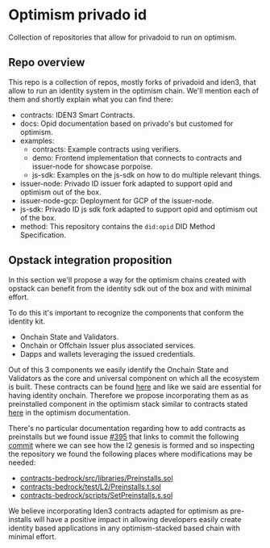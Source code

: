 
# Optimism privado id

Collection of repositories that allow for privadoid to run on optimism.

## Repo overview

This repo is a collection of repos, mostly forks of privadoid and iden3, that allow to run an identity system in the optimism chain. We'll mention each of them and shortly explain what you can find there:
- contracts: IDEN3 Smart Contracts.
- docs: Opid documentation based on privado's but customed for optimism.
- examples:
    - contracts: Example contracts using verifiers.
    - demo: Frontend implementation that connects to contracts and issuer-node for showcase porpoise.
    - js-sdk: Examples on the js-sdk on how to do multiple relevant things.
- issuer-node: Privado ID issuer fork adapted to support opid and optimism out of the box.
- issuer-node-gcp: Deployment for GCP of the issuer-node.
- js-sdk: Privado ID js sdk fork adapted to support opid and optimism out of the box.
- method: This repository contains the `did:opid` DID Method Specification.


## Opstack integration proposition

In this section we'll propose a way for the optimism chains created with opstack can benefit from the identity sdk out of the box and with minimal effort.

To do this it's important to recognize the components that conform the identity kit. 
- Onchain State and Validators.
- Onchain or Offchain Issuer plus associated services.
- Dapps and wallets leveraging the issued credentials.

Out of this 3 components we easily identify the Onchain State and Validators as the core and universal component on which all the ecosystem is built. These contracts can be found [here](https://github.com/iden3/contracts) and like we said are essential for having identity onchain. Therefore we propose incorporating them as as preinstalled component in the optimism stack similar to contracts stated [here](https://docs.optimism.io/operators/chain-operators/features/preinstalls) in the optimism documentation.

There's no particular documentation regarding how to add contracts as preinstalls but we found issue [#395](https://github.com/ethereum-optimism/developers/discussions/395) that links to commit the following [commit](https://github.com/ethereum-optimism/optimism/commit/c95677184b5e60803f310913326afdbf60d6587e#diff-2b05d0be8d7d8de7870ac51225a0728adeb9a6df9819eaa654c455a23b8f509e) where we can see how the l2 genesis is formed and so inspecting the repository we found the following places where modifications may be needed:
- [contracts-bedrock/src/libraries/Preinstalls.sol](https://github.com/ethereum-optimism/optimism/blob/develop/packages/contracts-bedrock/src/libraries/Preinstalls.sol)
- [contracts-bedrock/test/L2/Preinstalls.t.sol](https://github.com/ethereum-optimism/optimism/blob/develop/packages/contracts-bedrock/test/L2/Preinstalls.t.sol)
- [contracts-bedrock/scripts/SetPreinstalls.s.sol](https://github.com/ethereum-optimism/optimism/blob/develop/packages/contracts-bedrock/scripts/SetPreinstalls.s.sol)

We believe incorporating Iden3 contracts adapted for optimism as pre-installs will have a positive impact in allowing developers easily create identity based applications in any optimism-stacked based chain with minimal effort.
